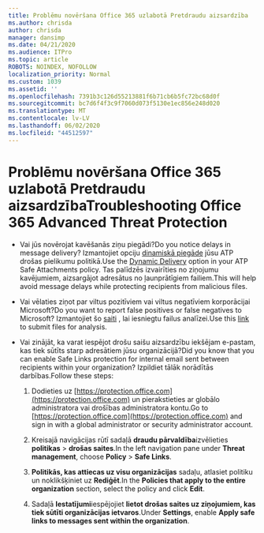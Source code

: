 ```yaml
---
title: Problēmu novēršana Office 365 uzlabotā Pretdraudu aizsardzība
ms.author: chrisda
author: chrisda
manager: dansimp
ms.date: 04/21/2020
ms.audience: ITPro
ms.topic: article
ROBOTS: NOINDEX, NOFOLLOW
localization_priority: Normal
ms.custom: 1039
ms.assetid: ''
ms.openlocfilehash: 7391b3c126d55213881f6b71cb6b5fc72bc68d0f
ms.sourcegitcommit: bc7d6f4f3c9f7060d073f5130e1ec856e248d020
ms.translationtype: MT
ms.contentlocale: lv-LV
ms.lasthandoff: 06/02/2020
ms.locfileid: "44512597"
---
```

# <a name="troubleshooting-office-365-advanced-threat-protection"></a><span data-ttu-id="13f6b-102">Problēmu novēršana Office 365 uzlabotā Pretdraudu aizsardzība</span><span class="sxs-lookup"><span data-stu-id="13f6b-102">Troubleshooting Office 365 Advanced Threat Protection</span></span>

- <span data-ttu-id="13f6b-103">Vai jūs novērojat kavēšanās ziņu piegādi?</span><span class="sxs-lookup"><span data-stu-id="13f6b-103">Do you notice delays in message delivery?</span></span> <span data-ttu-id="13f6b-104">Izmantojiet opciju [dinamiskā piegāde](https://docs.microsoft.com/microsoft-365/security/office-365-security/dynamic-delivery-and-previewing) jūsu ATP drošas pielikumu politikā.</span><span class="sxs-lookup"><span data-stu-id="13f6b-104">Use the [Dynamic Delivery](https://docs.microsoft.com/microsoft-365/security/office-365-security/dynamic-delivery-and-previewing) option in your ATP Safe Attachments policy.</span></span> <span data-ttu-id="13f6b-105">Tas palīdzēs izvairīties no ziņojumu kavējumiem, aizsargājot adresātus no ļaunprātīgiem failiem.</span><span class="sxs-lookup"><span data-stu-id="13f6b-105">This will help avoid message delays while protecting recipients from malicious files.</span></span>

- <span data-ttu-id="13f6b-106">Vai vēlaties ziņot par viltus pozitīviem vai viltus negatīviem korporācijai Microsoft?</span><span class="sxs-lookup"><span data-stu-id="13f6b-106">Do you want to report false positives or false negatives to Microsoft?</span></span> <span data-ttu-id="13f6b-107">Izmantojiet šo [saiti](https://www.microsoft.com/wdsi/filesubmission/) , lai iesniegtu failus analīzei.</span><span class="sxs-lookup"><span data-stu-id="13f6b-107">Use this [link](https://www.microsoft.com/wdsi/filesubmission/) to submit files for analysis.</span></span>

- <span data-ttu-id="13f6b-108">Vai zinājāt, ka varat iespējot drošu saišu aizsardzību iekšējam e-pastam, kas tiek sūtīts starp adresātiem jūsu organizācijā?</span><span class="sxs-lookup"><span data-stu-id="13f6b-108">Did you know that you can enable Safe Links protection for internal email sent between recipients within your organization?</span></span> <span data-ttu-id="13f6b-109">Izpildiet tālāk norādītās darbības.</span><span class="sxs-lookup"><span data-stu-id="13f6b-109">Follow these steps:</span></span>

  1. <span data-ttu-id="13f6b-110">Dodieties uz [https://protection.office.com](https://protection.office.com) un pierakstieties ar globālo administratora vai drošības administratora kontu.</span><span class="sxs-lookup"><span data-stu-id="13f6b-110">Go to [https://protection.office.com](https://protection.office.com) and sign in with a global administrator or security administrator account.</span></span>

  2. <span data-ttu-id="13f6b-111">Kreisajā navigācijas rūtī sadaļā **draudu pārvaldība**izvēlieties **politikas** \> **drošas saites**.</span><span class="sxs-lookup"><span data-stu-id="13f6b-111">In the left navigation pane under **Threat management**, choose **Policy** \> **Safe Links**.</span></span>

  3. <span data-ttu-id="13f6b-112">**Politikās, kas attiecas uz visu organizācijas** sadaļu, atlasiet politiku un noklikšķiniet uz **Rediģēt**.</span><span class="sxs-lookup"><span data-stu-id="13f6b-112">In the **Policies that apply to the entire organization** section, select the policy and click **Edit**.</span></span>

  4. <span data-ttu-id="13f6b-113">Sadaļā **Iestatījumi**iespējojiet **lietot drošas saites uz ziņojumiem, kas tiek sūtīti organizācijas ietvaros**.</span><span class="sxs-lookup"><span data-stu-id="13f6b-113">Under **Settings**, enable **Apply safe links to messages sent within the organization**.</span></span>
